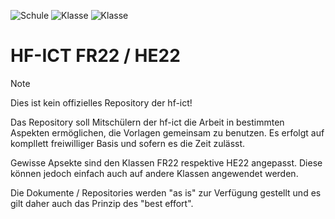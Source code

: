 ![Schule](https://img.shields.io/badge/hf-ict?label=Schule&labelColor=grey&color=red)
![Klasse](https://img.shields.io/badge/Klasse_FR22-orange)
![Klasse](https://img.shields.io/badge/Klasse_HE22-green)

# HF-ICT FR22 / HE22

> [!NOTE]
> Dies ist kein offizielles Repository der hf-ict!

Das Repository soll Mitschülern der hf-ict die Arbeit in bestimmten Aspekten ermöglichen, die Vorlagen gemeinsam zu benutzen. Es erfolgt auf kompllett freiwilliger Basis und sofern es die Zeit zulässt.

Gewisse Apsekte sind den Klassen FR22 respektive HE22 angepasst. Diese können jedoch einfach auch auf andere Klassen angewendet werden.

Die Dokumente / Repositories werden "as is" zur Verfügung gestellt und es gilt daher auch das Prinzip des "best effort".
